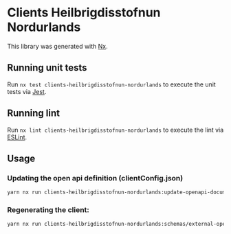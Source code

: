 # Clients Heilbrigdisstofnun Nordurlands

This library was generated with [Nx](https://nx.dev).

## Running unit tests

Run `nx test clients-heilbrigdisstofnun-nordurlands` to execute the unit tests via [Jest](https://jestjs.io).

## Running lint

Run `nx lint clients-heilbrigdisstofnun-nordurlands` to execute the lint via [ESLint](https://eslint.org/).

## Usage

### Updating the open api definition (clientConfig.json)

```sh
yarn nx run clients-heilbrigdisstofnun-nordurlands:update-openapi-document
```

### Regenerating the client:

```sh
yarn nx run clients-heilbrigdisstofnun-nordurlands:schemas/external-openapi-generator
```
